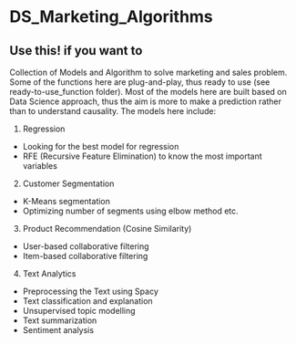 # DS_Marketing_Algorithms

## Use this! if you want to

Collection of Models and Algorithm to solve marketing and sales problem. Some of the functions here are plug-and-play, thus ready to use (see ready-to-use_function folder). Most of the models here are built based on Data Science approach, thus the aim is more to make a prediction rather than to understand causality. The models here include:

1. Regression
  - Looking for the best model for regression
  - RFE (Recursive Feature Elimination) to know the most important variables
  
2. Customer Segmentation
  - K-Means segmentation
  - Optimizing number of segments using elbow method etc.

3. Product Recommendation (Cosine Similarity)
  - User-based collaborative filtering
  - Item-based collaborative filtering

4. Text Analytics
  - Preprocessing the Text using Spacy
  - Text classification and explanation
  - Unsupervised topic modelling
  - Text summarization
  - Sentiment analysis

